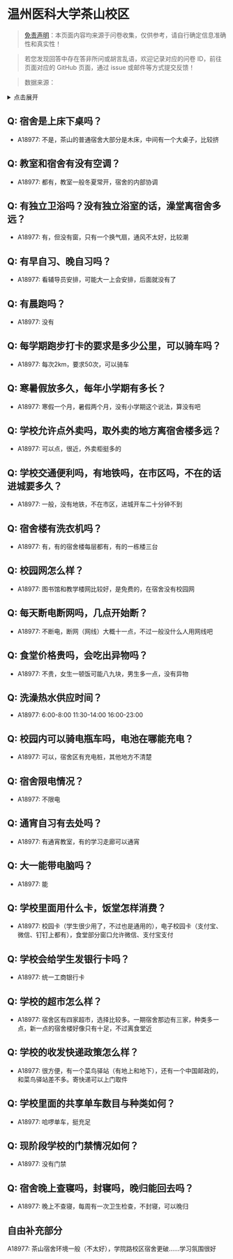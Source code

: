 # 温州医科大学茶山校区

> [免责声明](https://colleges.chat/#_3)：本页面内容均来源于问卷收集，仅供参考，请自行确定信息准确性和真实性！

> 若您发现回答中存在答非所问或胡言乱语，欢迎记录对应的问卷 ID，前往页面对应的 GitHub 页面，通过 issue 或邮件等方式提交反馈！

> 数据来源：

<details><summary>点击展开</summary>
<ul>
<li>A18977: 匿名 (2023 年 06 月)</li>
</ul>
</details>

## Q: 宿舍是上床下桌吗？

- A18977: 不是，茶山的普通宿舍大部分是木床，中间有一个大桌子，比较挤

## Q: 教室和宿舍有没有空调？

- A18977: 都有，教室一般冬夏常开，宿舍的内部协调

## Q: 有独立卫浴吗？没有独立浴室的话，澡堂离宿舍多远？

- A18977: 有，但没有窗，只有一个换气扇，通风不太好，比较潮

## Q: 有早自习、晚自习吗？

- A18977: 看辅导员安排，可能大一上会安排，后面就没有了

## Q: 有晨跑吗？

- A18977: 没有

## Q: 每学期跑步打卡的要求是多少公里，可以骑车吗？

- A18977: 每次2km，要求50次，可以骑车

## Q: 寒暑假放多久，每年小学期有多长？

- A18977: 寒假一个月，暑假两个月，没有小学期这个说法，算没有吧

## Q: 学校允许点外卖吗，取外卖的地方离宿舍楼多远？

- A18977: 可以点，很近，外卖柜挺多的

## Q: 学校交通便利吗，有地铁吗，在市区吗，不在的话进城要多久？

- A18977: 一般，没有地铁，不在市区，进城开车二十分钟不到

## Q: 宿舍楼有洗衣机吗？

- A18977: 有，有的宿舍楼每层都有，有的一栋楼三台

## Q: 校园网怎么样？

- A18977: 图书馆和教学楼网比较好，是免费的，在宿舍没有校园网

## Q: 每天断电断网吗，几点开始断？

- A18977: 不断电，断网（网线）大概十一点，不过一般没什么人用网线吧

## Q: 食堂价格贵吗，会吃出异物吗？

- A18977: 不贵，女生一顿饭可能八九块，男生多一点，没有异物

## Q: 洗澡热水供应时间？

- A18977: 6:00-8:00 11:30-14:00 16:00-23:00

## Q: 校园内可以骑电瓶车吗，电池在哪能充电？

- A18977: 可以，宿舍区有充电桩，其他地方不清楚

## Q: 宿舍限电情况？

- A18977: 不限电

## Q: 通宵自习有去处吗？

- A18977: 有通宵教室，有的学习走廊可以通宵

## Q: 大一能带电脑吗？

- A18977: 能

## Q: 学校里面用什么卡，饭堂怎样消费？

- A18977: 校园卡（学生很少用了，不过也是通用的），电子校园卡（支付宝、微信、钉钉上都有），食堂部分窗口允许微信、支付宝支付

## Q: 学校会给学生发银行卡吗？

- A18977: 统一工商银行卡

## Q: 学校的超市怎么样？

- A18977: 宿舍区有四家超市，选择比较多。一期宿舍那边有三家，种类多一点，新一点的宿舍楼好像只有十足，不过离食堂近

## Q: 学校的收发快递政策怎么样？

- A18977: 很方便，有一个菜鸟驿站（有地上和地下），还有一个中国邮政的，和菜鸟驿站差不多。寄快递可以上门取件

## Q: 学校里面的共享单车数目与种类如何？

- A18977: 哈啰单车，挺充足

## Q: 现阶段学校的门禁情况如何？

- A18977: 没有门禁

## Q: 宿舍晚上查寝吗，封寝吗，晚归能回去吗？

- A18977: 晚上不查寝，每周有一次卫生检查，不封寝，可以晚归

## 自由补充部分

A18977: 茶山宿舍环境一般（不太好），学院路校区宿舍更破……学习氛围很好